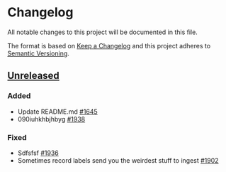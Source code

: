# Changelog

All notable changes to this project will be documented in this file.

The format is based on [Keep a Changelog](http://keepachangelog.com/)
and this project adheres to [Semantic Versioning](http://semver.org/).

## [Unreleased](https://github.com/atomisthqa/handlers/tree/HEAD)

### Added

-   Update README.md [#1645](https://github.com/atomisthqa/handlers/issues/1645)
-   090iuhkhbjhbyg [#1938](https://github.com/atomisthqa/handlers/issues/1938)

### Fixed

-    Sdfsfsf [#1936](https://github.com/atomisthqa/handlers/issues/1936)
-   Sometimes record labels send you the weirdest stuff to ingest [#1902](https://github.com/atomisthqa/handlers/issues/1902)